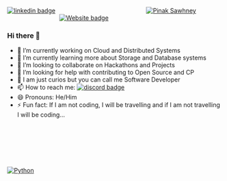[![linkedin badge](https://img.shields.io/badge/LinkedIn-0077B5?style=for-the-badge&logo=linkedin&logoColor=white)](https://www.linkedin.com/in/pinaksawhney/)       &nbsp; &nbsp; &nbsp; &nbsp; &nbsp; &nbsp; &nbsp; &nbsp; &nbsp; &nbsp; &nbsp; &nbsp; &nbsp; &nbsp; &nbsp; &nbsp; &nbsp; &nbsp; &nbsp; &nbsp; &nbsp; &nbsp; &nbsp; &nbsp; &nbsp;&nbsp; &nbsp;&nbsp;[![Pinak Sawhney](https://img.shields.io/endpoint?label=Pinak%20Sawhney&logo=devpost&style=for-the-badge&url=https%3A%2F%2Fshields.redsparr0w.com%2F2473%2Fmonday)](https://devpost.com/psawhney)
&nbsp; &nbsp; &nbsp; &nbsp; &nbsp; &nbsp; &nbsp; &nbsp; &nbsp; &nbsp; &nbsp; &nbsp; &nbsp; &nbsp; &nbsp; &nbsp; &nbsp;&nbsp; &nbsp;&nbsp; &nbsp;&nbsp; &nbsp;&nbsp; &nbsp;[![Website badge](https://img.shields.io/website?style=for-the-badge&url=https%3A%2F%2Fpinaksawhney.github.io%2F)](http://pinaksawhney.github.io/)

### Hi there 👋

- 🔭 I’m currently working on Cloud and Distributed Systems
- 🌱 I’m currently learning more about Storage and Database systems
- 👯 I’m looking to collaborate on Hackathons and Projects
- 🤔 I’m looking for help with contributing to Open Source and CP
- 💬 I am just curios but you can call me Software Developer
- 📫 How to reach me:  [![discord badge](https://img.shields.io/discord/802033003298684958?logo=discord)](https://discord.gg/7x5vhv89)
- 😄 Pronouns: He/Him
- ⚡ Fun fact: If I am not coding, I will be travelling and if I am not travelling I will be coding...
<br/>
<br/>
<br/>
<br/>
<br/>

[![Python](https://img.shields.io/badge/Python-3776AB?style=for-the-badge&logo=python&logoColor=white)]()

